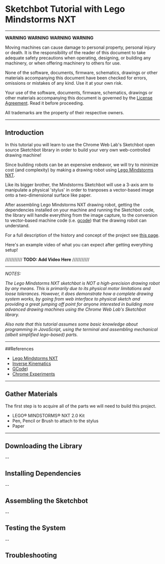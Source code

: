 # Sketchbot Tutorial with Lego Mindstorms  NXT

---

**WARNING** **WARNING** **WARNING** **WARNING**

Moving machines can cause damage to personal property, personal injury or death. It is the responsibility of the reader of this document to take adequate safety precautions when operating, designing, or building any machinery, or when offering machinery to others for use.

None of the software, documents, firmware, schematics, drawings or other materials accompanying this document have been checked for errors, omissions or mistakes of any kind. Use it at your own risk.

Your use of the software, documents, firmware, schematics, drawings or other materials accompanying this document is governed by the [License Agreement](../LICENSE.txt). Read it before proceeding.

All trademarks are the property of their respective owners.

---

## Introduction

In this tutorial you will learn to use the Chrome Web Lab's Sketchbot open source Sketchbot library in order to build your very own web-controlled drawing machine!

Since building robots can be an expensive endeavor, we will try to minimize cost (and complexity) by making a drawing robot using [Lego Mindstorms NXT](http://mindstorms.lego.com/).

Like its bigger brother, the Mindstorms Sketchbot will use a 3-axis arm to manipulate a physical 'stylus' in order to tranposes a vector-based image onto a two-dimensional surface like paper.

After assembling Lego Mindstorms NXT drawing robot, getting the dependencies installed on your machine and running the Sketchbot code, the library will handle everything from the image capture, to the conversion to vector-based machine code (i.e. [gcode](http://en.wikipedia.org/wiki/G-code)) that the drawing robot can understand.

For a full description of the history and concept of the project see [this page](https://github.com/GoogleChrome/ChromeWebLab/tree/master/Sketchbot).

Here's an example video of what you can expect after getting everything setup!

/////////// **TODO: Add Video Here** ///////////

---

*NOTES:*

*The Lego Mindstorms NXT sketchbot is NOT a high-precision drawing robot by any means. This is primarily due to its physical motor limitations and loose tolerances. However, it does demonstrate how a complete drawing system works, by going from web interface to physical sketch and providing a great jumping off point for anyone interested in building more advanced drawing machines using the Chrome Web Lab's Sketchbot library.*


*Also note that this tutorial assumes some basic knowledge about programming in JavaScript, using the terminal and assembling mechanical (albeit simplified lego-based) parts.*

---

##References

* [Lego Mindstorms NXT](http://mindstorms.lego.com/)
* [Inverse Kinematics](http://en.wikipedia.org/wiki/Inverse_kinematics)
* [GCode](http://en.wikipedia.org/wiki/G-code))
* [Chrome Experiments](http://www.chromeexperiments.com/)

---

## Gather Materials

The first step is to acquire all of the parts we will need to build this project. 

* LEGO® MINDSTORMS® NXT 2.0 Kit
* Pen, Pencil or Brush to attach to the stylus
* Paper

---

## Downloading the Library

--

## Installing Dependencies

--

## Assembling the Sketchbot

--

## Testing the System
--

## Troubleshooting 


